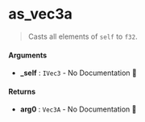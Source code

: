 # as\_vec3a

>  Casts all elements of `self` to `f32`.

#### Arguments

- **\_self** : `IVec3` \- No Documentation 🚧

#### Returns

- **arg0** : `Vec3A` \- No Documentation 🚧